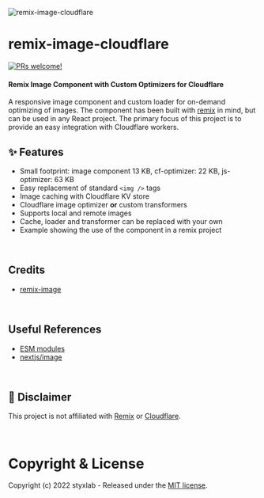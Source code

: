 ![remix-image-cloudflare](https://remix.run/img/og.1.jpg)

# remix-image-cloudflare

[![PRs welcome!](https://img.shields.io/badge/PRs-welcome-brightgreen.svg)]()

#### Remix Image Component with Custom Optimizers for Cloudflare

A responsive image component and custom loader for on-demand optimizing of images. The component has been built with [remix](https://remix.run/) in mind, but can be used in any React project. The primary focus of this project is to provide an easy integration with Cloudflare workers.

## ✨ Features

- Small footprint: image component 13 KB, cf-optimizer: 22 KB, js-optimizer: 63 KB
- Easy replacement of standard `<img />` tags
- Image caching with Cloudflare KV store
- Cloudflare image optimizer **or** custom transformers
- Supports local and remote images
- Cache, loader and transformer can be replaced with your own
- Example showing the use of the component in a remix project

&nbsp;

## Credits

- [remix-image](https://github.com/Josh-McFarlin/remix-image)

&nbsp;

## Useful References

- [ESM modules](https://gils-blog.tayar.org/posts/using-jsm-esm-in-nodejs-a-practical-guide-part-1/)
- [nextjs/image](https://github.com/vercel/next.js/blob/canary/packages/next/client/image.tsx)

&nbsp;

## 🧐 Disclaimer

This project is not affiliated with [Remix](https://remix.run/) or [Cloudflare](https://workers.cloudflare.com/).

&nbsp;

# Copyright & License

Copyright (c) 2022 styxlab - Released under the [MIT license](LICENSE).
